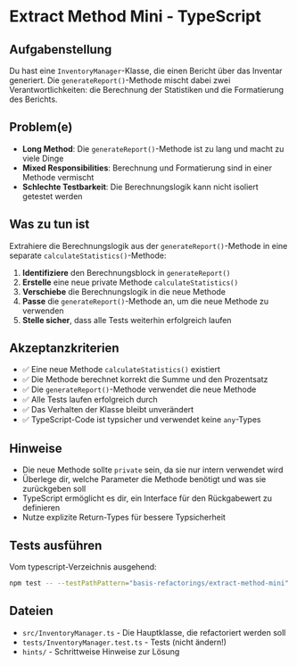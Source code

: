 # Extract Method Mini - TypeScript

## Aufgabenstellung

Du hast eine `InventoryManager`-Klasse, die einen Bericht über das Inventar generiert. Die `generateReport()`-Methode mischt dabei zwei Verantwortlichkeiten: die Berechnung der Statistiken und die Formatierung des Berichts.

## Problem(e)

- **Long Method**: Die `generateReport()`-Methode ist zu lang und macht zu viele Dinge
- **Mixed Responsibilities**: Berechnung und Formatierung sind in einer Methode vermischt
- **Schlechte Testbarkeit**: Die Berechnungslogik kann nicht isoliert getestet werden

## Was zu tun ist

Extrahiere die Berechnungslogik aus der `generateReport()`-Methode in eine separate `calculateStatistics()`-Methode:

1. **Identifiziere** den Berechnungsblock in `generateReport()`
2. **Erstelle** eine neue private Methode `calculateStatistics()`
3. **Verschiebe** die Berechnungslogik in die neue Methode
4. **Passe** die `generateReport()`-Methode an, um die neue Methode zu verwenden
5. **Stelle sicher**, dass alle Tests weiterhin erfolgreich laufen

## Akzeptanzkriterien

- ✅ Eine neue Methode `calculateStatistics()` existiert
- ✅ Die Methode berechnet korrekt die Summe und den Prozentsatz
- ✅ Die `generateReport()`-Methode verwendet die neue Methode
- ✅ Alle Tests laufen erfolgreich durch
- ✅ Das Verhalten der Klasse bleibt unverändert
- ✅ TypeScript-Code ist typsicher und verwendet keine `any`-Types

## Hinweise

- Die neue Methode sollte `private` sein, da sie nur intern verwendet wird
- Überlege dir, welche Parameter die Methode benötigt und was sie zurückgeben soll
- TypeScript ermöglicht es dir, ein Interface für den Rückgabewert zu definieren
- Nutze explizite Return-Types für bessere Typsicherheit

## Tests ausführen

Vom typescript-Verzeichnis ausgehend:
```bash
npm test -- --testPathPattern="basis-refactorings/extract-method-mini"
```

## Dateien

- `src/InventoryManager.ts` - Die Hauptklasse, die refactoriert werden soll
- `tests/InventoryManager.test.ts` - Tests (nicht ändern!)
- `hints/` - Schrittweise Hinweise zur Lösung